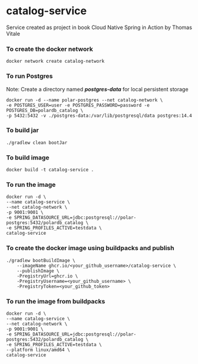 # catalog-service

Service created as project in book Cloud Native Spring in Action by Thomas Vitale

### To create the docker network

```
docker network create catalog-network
```

### To run Postgres

Note: Create a directory named <b><i>postgres-data</i></b> for local persistent storage

```
docker run -d --name polar-postgres --net catalog-network \
-e POSTGRES_USER=user -e POSTGRES_PASSWORD=password -e POSTGRES_DB=polardb_catalog \
-p 5432:5432 -v ./postgres-data:/var/lib/postgresql/data postgres:14.4
```

### To build jar

```
./gradlew clean bootJar
```

### To build image

```
docker build -t catalog-service .
```

### To run the image

```
docker run -d \
--name catalog-service \
--net catalog-network \
-p 9001:9001 \
-e SPRING_DATASOURCE_URL=jdbc:postgresql://polar-postgres:5432/polardb_catalog \
-e SPRING_PROFILES_ACTIVE=testdata \
catalog-service
```

### To create the docker image using buildpacks and publish

```
./gradlew bootBuildImage \
    --imageName ghcr.io/<your_github_username>/catalog-service \
    --publishImage \
    -PregistryUrl=ghcr.io \
    -PregistryUsername=<your_github_username> \
    -PregistryToken=<your_github_token>
```

### To run the image from buildpacks

```
docker run -d \
--name catalog-service \
--net catalog-network \
-p 9001:9001 \
-e SPRING_DATASOURCE_URL=jdbc:postgresql://polar-postgres:5432/polardb_catalog \
-e SPRING_PROFILES_ACTIVE=testdata \
--platform linux/amd64 \
catalog-service
```